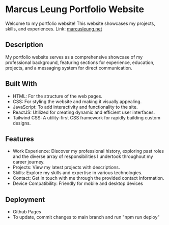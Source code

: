 # Marcus Leung Portfolio Website

Welcome to my portfolio website! This website showcases my projects, skills, and experiences.
Link: [marcusleung.net](https://marcusleung.net/)

## Description

My portfolio website serves as a comprehensive showcase of my professional background, featuring sections for experience, education, projects, and a messaging system for direct communication.

## Built With

- HTML: For the structure of the web pages.
- CSS: For styling the website and making it visually appealing.
- JavaScript: To add interactivity and functionality to the site.
- ReactJS: Utilized for creating dynamic and efficient user interfaces.
- Tailwind CSS: A utility-first CSS framework for rapidly building custom designs.

## Features

- Work Experience: Discover my professional history, exploring past roles and the diverse array of responsibilities I undertook throughout my career journey.
- Projects: View my latest projects with descriptions.
- Skills: Explore my skills and expertise in various technologies.
- Contact: Get in touch with me through the provided contact information.
- Device Compatibility: Friendly for mobile and desktop devices

## Deployment
- Github Pages
- To update, commit changes to main branch and run "npm run deploy"